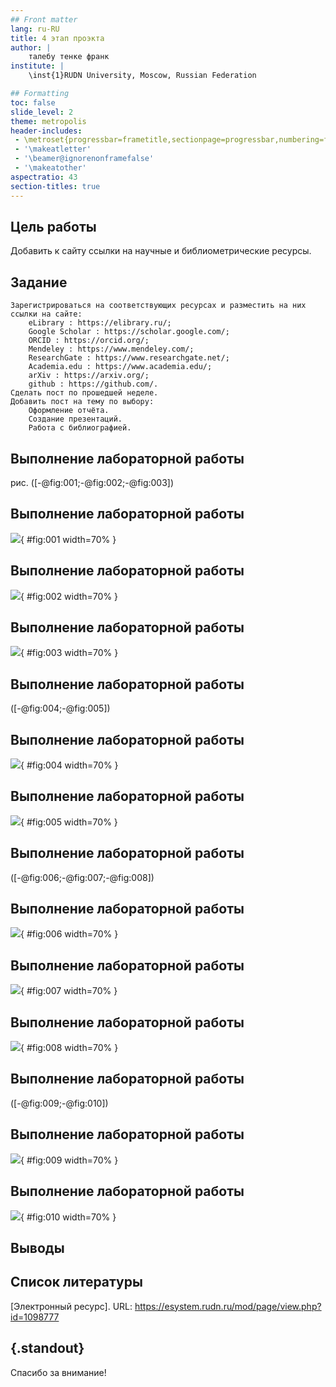 ```yaml
---
## Front matter
lang: ru-RU
title: 4 этап проэкта
author: |
	талебу тенке франк
institute: |
	\inst{1}RUDN University, Moscow, Russian Federation

## Formatting
toc: false
slide_level: 2
theme: metropolis
header-includes: 
 - \metroset{progressbar=frametitle,sectionpage=progressbar,numbering=fraction}
 - '\makeatletter'
 - '\beamer@ignorenonframefalse'
 - '\makeatother'
aspectratio: 43
section-titles: true
---
```


## Цель работы
Добавить к сайту ссылки на научные и библиометрические ресурсы.

## Задание
    Зарегистрироваться на соответствующих ресурсах и разместить на них ссылки на сайте:
        eLibrary : https://elibrary.ru/;
        Google Scholar : https://scholar.google.com/;
        ORCID : https://orcid.org/;
        Mendeley : https://www.mendeley.com/;
        ResearchGate : https://www.researchgate.net/;
        Academia.edu : https://www.academia.edu/;
        arXiv : https://arxiv.org/;
        github : https://github.com/.
    Сделать пост по прошедшей неделе.
    Добавить пост на тему по выбору:
        Оформление отчёта.
        Создание презентаций.
        Работа с библиографией.

## Выполнение лабораторной работы
 рис. ([-@fig:001;-@fig:002;-@fig:003])

## Выполнение лабораторной работы

![](image/1.png){ #fig:001 width=70% }

## Выполнение лабораторной работы

![](image/2.png){ #fig:002 width=70% }

## Выполнение лабораторной работы

![](image/3.png){ #fig:003 width=70% }

## Выполнение лабораторной работы
([-@fig:004;-@fig:005])

## Выполнение лабораторной работы

![](image/4.png){ #fig:004 width=70% }

## Выполнение лабораторной работы

![](image/5.png){ #fig:005 width=70% }

## Выполнение лабораторной работы
([-@fig:006;-@fig:007;-@fig:008])

## Выполнение лабораторной работы

![](image/6.png){ #fig:006 width=70% }

## Выполнение лабораторной работы
![](image/7.png){ #fig:007 width=70% }

## Выполнение лабораторной работы

![](image/8.png){ #fig:008 width=70% }

## Выполнение лабораторной работы
 ([-@fig:009;-@fig:010])

## Выполнение лабораторной работы

![](image/9.png){ #fig:009 width=70% }

## Выполнение лабораторной работы
![](image/10.png){ #fig:010 width=70% }

## Выводы

## Список литературы

 [Электронный ресурс]. URL: https://esystem.rudn.ru/mod/page/view.php?id=1098777


## {.standout}

Спасибо за внимание!
